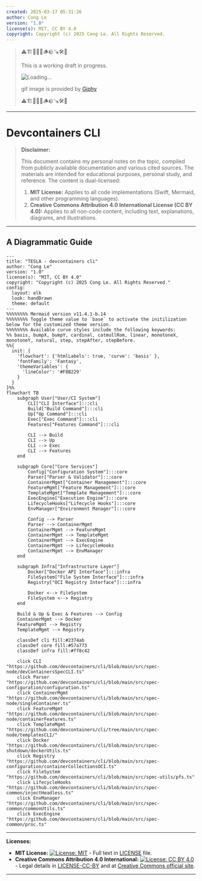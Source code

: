 ```yaml
---
created: 2025-03-17 05:31:26
author: Cong Le
version: "1.0"
license(s): MIT, CC BY 4.0
copyright: Copyright (c) 2025 Cong Le. All Rights Reserved.
---
```



> ⚠️🏗️🚧🦺🧱🪵🪨🪚🛠️👷
> 
> This is a working draft in progress.
> 
> ![Loading...](https://media0.giphy.com/media/v1.Y2lkPTc5MGI3NjExY3NqemZ0cXN1N2RnaHV6MDJmNHF5aHIxdjJjZHJtc2x2emgzZXloaSZlcD12MV9pbnRlcm5hbF9naWZfYnlfaWQmY3Q9Zw/6AFldi5xJQYIo/giphy.gif)
> 
> gif image is provided by [Giphy](https://giphy.com)
> 
> ⚠️🏗️🚧🦺🧱🪵🪨🪚🛠️👷

----


# Devcontainers CLI
> **Disclaimer:**
>
> This document contains my personal notes on the topic,
> compiled from publicly available documentation and various cited sources.
> The materials are intended for educational purposes, personal study, and reference.
> The content is dual-licensed:
> 1. **MIT License:** Applies to all code implementations (Swift, Mermaid, and other programming languages).
> 2. **Creative Commons Attribution 4.0 International License (CC BY 4.0):** Applies to all non-code content, including text, explanations, diagrams, and illustrations.
---


## A Diagrammatic Guide 



```mermaid
---
title: "TESLA - devcontainers cli"
author: "Cong Le"
version: "1.0"
license(s): "MIT, CC BY 4.0"
copyright: "Copyright (c) 2025 Cong Le. All Rights Reserved."
config:
  layout: elk
  look: handDrawn
  theme: default
---
%%%%%%%% Mermaid version v11.4.1-b.14
%%%%%%%% Toggle theme value to `base` to activate the initilization below for the customized theme version.
%%%%%%%% Available curve styles include the following keywords:
%% basis, bumpX, bumpY, cardinal, catmullRom, linear, monotoneX, monotoneY, natural, step, stepAfter, stepBefore.
%%{
  init: {
    'flowchart': {'htmlLabels': true, 'curve': 'basis' },
    'fontFamily': 'Fantasy',
    'themeVariables': {
      'lineColor': '#F8B229'
    }
  }
}%%
flowchart TB
    subgraph User["User/CI System"]
        CLI["CLI Interface"]:::cli
        Build["Build Command"]:::cli
        Up["Up Command"]:::cli
        Exec["Exec Command"]:::cli
        Features["Features Command"]:::cli
        
        CLI --> Build
        CLI --> Up
        CLI --> Exec
        CLI --> Features
    end

    subgraph Core["Core Services"]
        Config["Configuration System"]:::core
        Parser["Parser & Validator"]:::core
        ContainerMgmt["Container Management"]:::core
        FeatureMgmt["Feature Management"]:::core
        TemplateMgmt["Template Management"]:::core
        ExecEngine["Execution Engine"]:::core
        LifecycleHooks["Lifecycle Hooks"]:::core
        EnvManager["Environment Manager"]:::core
        
        Config --> Parser
        Parser --> ContainerMgmt
        ContainerMgmt --> FeatureMgmt
        ContainerMgmt --> TemplateMgmt
        ContainerMgmt --> ExecEngine
        ContainerMgmt --> LifecycleHooks
        ContainerMgmt --> EnvManager
    end

    subgraph Infra["Infrastructure Layer"]
        Docker["Docker API Interface"]:::infra
        FileSystem["File System Interface"]:::infra
        Registry["OCI Registry Interface"]:::infra
        
        Docker <--> FileSystem
        FileSystem <--> Registry
    end

    Build & Up & Exec & Features --> Config
    ContainerMgmt --> Docker
    FeatureMgmt --> Registry
    TemplateMgmt --> Registry

    classDef cli fill:#2374ab
    classDef core fill:#57a773
    classDef infra fill:#ff8c42
    
    click CLI "https://github.com/devcontainers/cli/blob/main/src/spec-node/devContainersSpecCLI.ts"
    click Parser "https://github.com/devcontainers/cli/blob/main/src/spec-configuration/configuration.ts"
    click ContainerMgmt "https://github.com/devcontainers/cli/blob/main/src/spec-node/singleContainer.ts"
    click FeatureMgmt "https://github.com/devcontainers/cli/blob/main/src/spec-node/containerFeatures.ts"
    click TemplateMgmt "https://github.com/devcontainers/cli/tree/main/src/spec-node/templatesCLI/"
    click Docker "https://github.com/devcontainers/cli/blob/main/src/spec-shutdown/dockerUtils.ts"
    click Registry "https://github.com/devcontainers/cli/blob/main/src/spec-configuration/containerCollectionsOCI.ts"
    click FileSystem "https://github.com/devcontainers/cli/blob/main/src/spec-utils/pfs.ts"
    click LifecycleHooks "https://github.com/devcontainers/cli/blob/main/src/spec-common/injectHeadless.ts"
    click EnvManager "https://github.com/devcontainers/cli/blob/main/src/spec-common/commonUtils.ts"
    click ExecEngine "https://github.com/devcontainers/cli/blob/main/src/spec-common/proc.ts"

```





---
**Licenses:**

- **MIT License:**  [![License: MIT](https://img.shields.io/badge/License-MIT-yellow.svg)](LICENSE) - Full text in [LICENSE](LICENSE) file.
- **Creative Commons Attribution 4.0 International:** [![License: CC BY 4.0](https://licensebuttons.net/l/by/4.0/88x31.png)](LICENSE-CC-BY) - Legal details in [LICENSE-CC-BY](LICENSE-CC-BY) and at [Creative Commons official site](http://creativecommons.org/licenses/by/4.0/).

---
